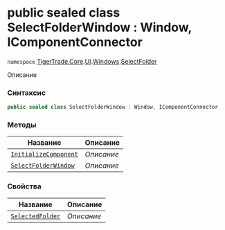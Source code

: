 
# public sealed class SelectFolderWindow : Window, IComponentConnector
`namespace` [TigerTrade.Core](../../../../TigerTrade.Core.md).[UI](../../../../TigerTrade.Core/UI.md).[Windows](../../../../TigerTrade.Core/UI/Windows.md).[SelectFolder](../../../../TigerTrade.Core/UI/Windows/SelectFolder.md)



Описание

### Синтаксис
```csharp
public sealed class SelectFolderWindow : Window, IComponentConnector
```


### Методы
| Название | Описание |
| --- | --- |
| [`InitializeComponent`](./SelectFolderWindow.cs/Методы/InitializeComponent.md) | *Описание* |
| [`SelectFolderWindow`](./SelectFolderWindow.cs/Методы/SelectFolderWindow.md) | *Описание* |

### Свойства
| Название | Описание |
| --- | --- |
| [`SelectedFolder`](./SelectFolderWindow.cs/Свойства/SelectedFolder.md) | *Описание* |



